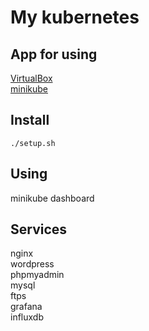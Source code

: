 # My kubernetes
## App for using

<a href="https://www.virtualbox.org/wiki/Downloads">VirtualBox</a> </br>
<a href="https://minikube.sigs.k8s.io/docs/start/">minikube</a>

## Install

<code>./setup.sh</code>

## Using
minikube dashboard

## Services

nginx</br>
wordpress</br>
phpmyadmin</br>
mysql</br>
ftps</br>
grafana</br>
influxdb</br>

